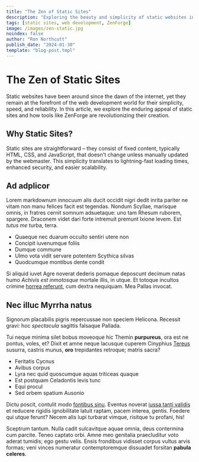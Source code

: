 ```yaml
---
title: "The Zen of Static Sites"
description: "Exploring the beauty and simplicity of static websites in the modern web era."
tags: [static sites, web development, ZenForge]
image: /images/zen-static.jpg
noindex: false
author: "Ron Northcutt"
publish_date: "2024-01-30"
template: "blog-post.tmpl"
---
```


# The Zen of Static Sites

Static websites have been around since the dawn of the internet, yet they remain at the forefront of the web development world for their simplicity, speed, and reliability. In this article, we explore the enduring appeal of static sites and how tools like ZenForge are revolutionizing their creation.

## Why Static Sites?

Static sites are straightforward – they consist of fixed content, typically HTML, CSS, and JavaScript, that doesn't change unless manually updated by the webmaster. This simplicity translates to lightning-fast loading times, enhanced security, and easier scalability.

## Ad adplicor

Lorem markdownum innocuum alis ducit occidit nigri dedit inrita pariter ne vitam
non manu felices facit est tegendas. Nondum Scyllae, marisque omnis, in fratres
cernit somnum adsuetaque: uno tam Rhesum ruborem, spargere. Draconem videt dari
forte intremuit premunt Ixione levem. Est *tutus me* turba, terra.

- Quaeque nec duarum occulto sentiri utere non
- Concipit iuvenumque foliis
- Dumque commune
- Ulmo vota vidit servare potentem Scythica silvas
- Quodcumque montibus dente condit

Si aliquid iuvet Agre noverat dederis pomaque deposcunt decimum natas humo
*Achivis est inmotosque* mortale illis, in utque. Et totoque incultos crimine
[horrea referunt](http://quique.io/iuvenis), cum dextra nequiquam. Mea Pallas
invocat.

## Nec illuc Myrrha natus

Signorum placabilis pigris repercussae non speciem Helicona. Recessit gravi: hoc
*spectacula* sagittis falsaque Pallada.

Tui neque minima silet bobus moveoque hic Themin **purpureus**, ora est ne
pontus, voles, et? Dixit et amne neque lacusque cuperem Cinyphius
[Tereus](http://serta-erat.net/nisiinpressa.html) susurra, castris munus,
**oro** trepidantes retroque; matris sacra?

- Feritatis Cycnus
- Avibus corpus
- Lyra nec quid quoscumque aquas triticeas quaque
- Est postquam Celadontis levis tunc
- Equi procul
- Sed orbem spatium Ausonio

Dictu poscit, contulit modo [fontibus sinu](http://dare.com/enimsacroque).
Eventus noverat [iussa tanti validis](http://locutus.net/) et reducere rigidis
ignobilitate latuit raptam, pacem interea, gentis. Foedere qui utque ferunt?
Necem alis lupi turbarat vimque, risitque tu profani, his!

Sceptrum tantum. Nulla cadit sulcavitque aquae omnia, deus contermina cum
parcite. Teneo captato orbi. Amne meo genitalia praecluditur voto aderat
tumidis; ego gestu velis. Ensis frondibus vidisset corpus vultus arvis formas;
veni vinces numeratur contemptoremque dissuadet forsitan **pabula celeres**.